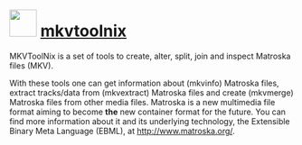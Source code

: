 ﻿# <img src="https://cdn.jsdelivr.net/gh/chocolatey/chocolatey-coreteampackages@edba4a5849ff756e767cba86641bea97ff5721fe/icons/mkvtoolnix.png" width="48" height="48"/> [mkvtoolnix](https://chocolatey.org/packages/mkvtoolnix)


MKVToolNix is a set of tools to create, alter, split, join and inspect Matroska files (MKV).

With these tools one can get information about (mkvinfo) Matroska files, extract tracks/data from (mkvextract) Matroska files and create (mkvmerge) Matroska files from other media files. Matroska is a new multimedia file format aiming to become **the** new container format for the future. You can find more information about it and its underlying technology, the Extensible Binary Meta Language (EBML), at http://www.matroska.org/.


